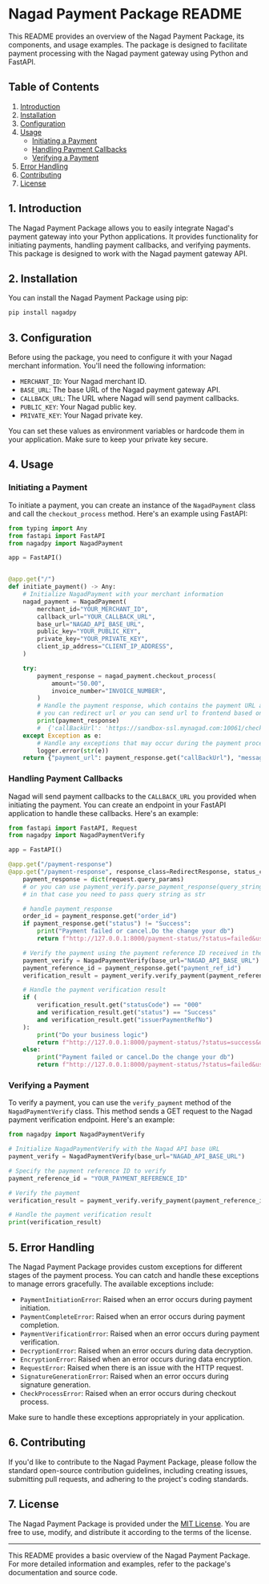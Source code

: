 # Nagad Payment Package README

This README provides an overview of the Nagad Payment Package, its components, and usage examples. The package is designed to facilitate payment processing with the Nagad payment gateway using Python and FastAPI.

## Table of Contents
1. [Introduction](#introduction)
2. [Installation](#installation)
3. [Configuration](#configuration)
4. [Usage](#usage)
    - [Initiating a Payment](#initiating-a-payment)
    - [Handling Payment Callbacks](#handling-payment-callbacks)
    - [Verifying a Payment](#verifying-a-payment)
5. [Error Handling](#error-handling)
6. [Contributing](#contributing)
7. [License](#license)

## 1. Introduction

The Nagad Payment Package allows you to easily integrate Nagad's payment gateway into your Python applications. It provides functionality for initiating payments, handling payment callbacks, and verifying payments. This package is designed to work with the Nagad payment gateway API.

## 2. Installation

You can install the Nagad Payment Package using pip:

```bash
pip install nagadpy
```

## 3. Configuration

Before using the package, you need to configure it with your Nagad merchant information. You'll need the following information:

- `MERCHANT_ID`: Your Nagad merchant ID.
- `BASE_URL`: The base URL of the Nagad payment gateway API.
- `CALLBACK_URL`: The URL where Nagad will send payment callbacks.
- `PUBLIC_KEY`: Your Nagad public key.
- `PRIVATE_KEY`: Your Nagad private key.

You can set these values as environment variables or hardcode them in your application. Make sure to keep your private key secure.

## 4. Usage

### Initiating a Payment

To initiate a payment, you can create an instance of the `NagadPayment` class and call the `checkout_process` method. Here's an example using FastAPI:

```python
from typing import Any
from fastapi import FastAPI
from nagadpy import NagadPayment

app = FastAPI()


@app.get("/")
def initiate_payment() -> Any:
    # Initialize NagadPayment with your merchant information
    nagad_payment = NagadPayment(
        merchant_id="YOUR_MERCHANT_ID",
        callback_url="YOUR_CALLBACK_URL",
        base_url="NAGAD_API_BASE_URL",
        public_key="YOUR_PUBLIC_KEY",
        private_key="YOUR_PRIVATE_KEY",
        client_ip_address="CLIENT_IP_ADDRESS",
    )

    try:
        payment_response = nagad_payment.checkout_process(
            amount="50.00",
            invoice_number="INVOICE_NUMBER",
        )
        # Handle the payment response, which contains the payment URL and status.
        # you can redirect url or you can send url to frontend based on status
        print(payment_response)
        #  {'callBackUrl': 'https://sandbox-ssl.mynagad.com:10061/check-out/MDkyMjIzMD', 'status': 'Success'}
    except Exception as e:
        # Handle any exceptions that may occur during the payment process
        logger.error(str(e))
    return {"payment_url": payment_response.get("callBackUrl"), "message": "success"}
```

### Handling Payment Callbacks

Nagad will send payment callbacks to the `CALLBACK_URL` you provided when initiating the payment. You can create an endpoint in your FastAPI application to handle these callbacks. Here's an example:

```python
from fastapi import FastAPI, Request
from nagadpy import NagadPaymentVerify

app = FastAPI()

@app.get("/payment-response")
@app.get("/payment-response", response_class=RedirectResponse, status_code=302):
    payment_response = dict(request.query_params)
    # or you can use payment_verify.parse_payment_response(query_string=params).
    # in that case you need to pass query string as str

    # handle payment_response
    order_id = payment_response.get("order_id")
    if payment_response.get("status") != "Success":
        print("Payment failed or cancel.Do the change your db")
        return f"http://127.0.0.1:8000/payment-status/?status=failed&user_tnx_ref={order_id}"

    # Verify the payment using the payment reference ID received in the callback
    payment_verify = NagadPaymentVerify(base_url="NAGAD_API_BASE_URL")
    payment_reference_id = payment_response.get("payment_ref_id")
    verification_result = payment_verify.verify_payment(payment_reference_id)

    # Handle the payment verification result
    if (
        verification_result.get("statusCode") == "000"
        and verification_result.get("status") == "Success"
        and verification_result.get("issuerPaymentRefNo")
    ):
        print("Do your business logic")
        return f"http://127.0.0.1:8000/payment-status/?status=success&user_tnx_ref={order_id}"
    else:
        print("Payment failed or cancel.Do the change your db")
        return f"http://127.0.0.1:8000/payment-status/?status=failed&user_tnx_ref={order_id}"
```

### Verifying a Payment

To verify a payment, you can use the `verify_payment` method of the `NagadPaymentVerify` class. This method sends a GET request to the Nagad payment verification endpoint. Here's an example:

```python
from nagadpy import NagadPaymentVerify

# Initialize NagadPaymentVerify with the Nagad API base URL
payment_verify = NagadPaymentVerify(base_url="NAGAD_API_BASE_URL")

# Specify the payment reference ID to verify
payment_reference_id = "YOUR_PAYMENT_REFERENCE_ID"

# Verify the payment
verification_result = payment_verify.verify_payment(payment_reference_id)

# Handle the payment verification result
print(verification_result)
```

## 5. Error Handling

The Nagad Payment Package provides custom exceptions for different stages of the payment process. You can catch and handle these exceptions to manage errors gracefully. The available exceptions include:

- `PaymentInitiationError`: Raised when an error occurs during payment initiation.
- `PaymentCompleteError`: Raised when an error occurs during payment completion.
- `PaymentVerificationError`: Raised when an error occurs during payment verification.
- `DecryptionError`: Raised when an error occurs during data decryption.
- `EncryptionError`: Raised when an error occurs during data encryption.
- `RequestError`: Raised when there is an issue with the HTTP request.
- `SignatureGenerationError`: Raised when an error occurs during signature generation.
- `CheckProcessError`: Raised when an error occurs during checkout process.

Make sure to handle these exceptions appropriately in your application.

## 6. Contributing

If you'd like to contribute to the Nagad Payment Package, please follow the standard open-source contribution guidelines, including creating issues, submitting pull requests, and adhering to the project's coding standards.

## 7. License

The Nagad Payment Package is provided under the [MIT License](LICENSE). You are free to use, modify, and distribute it according to the terms of the license.

---

This README provides a basic overview of the Nagad Payment Package. For more detailed information and examples, refer to the package's documentation and source code.
